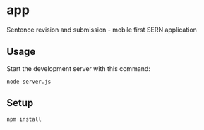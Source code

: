 # app
Sentence revision and submission - mobile first SERN application

Usage
---

Start the development server with this command:

```
node server.js
```



Setup
---

```
npm install
```


